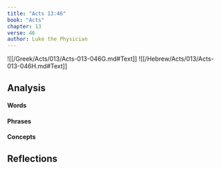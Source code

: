 ```yaml
---
title: "Acts 13:46"
book: "Acts"
chapter: 13
verse: 46
author: Luke the Physician
---
```

![[/Greek/Acts/013/Acts-013-046G.md#Text]]
![[/Hebrew/Acts/013/Acts-013-046H.md#Text]]

## Analysis

#### Words

#### Phrases

#### Concepts

## Reflections
